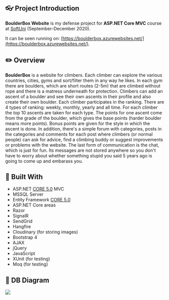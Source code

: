 ## :eyeglasses: Project Introduction

**BoulderBox Website** is my defense project for **ASP.NET Core MVC** course at [SoftUni](https://softuni.bg/ "SoftUni") (September-December 2020).

It can be seen running on: [https://boulderbox.azurewebsites.net/](https://boulderbox.azurewebsites.net/).

## :pencil2: Overview

**BoulderBox** is a website for climbers. Each climber can explore the various countries, cities, gyms and sort/filter them in any way he likes.
In each gym there are boulders, which are short routes (2-5m) that are climbed without rope and there is a matress underneath for protection.
Climbers can add an ascent of a boulder and see their own ascents in their profile and also create their own boulder. Each climber participates in the ranking. 
There are 4 types of ranking: weekly, monthly, yearly and all time. For each climber the top 10 ascents are taken for each type. 
The points for one ascent come from the grade of the boulder, which gives the base points (harder boulder means more points). 
Bonus points are given for the style in which the ascent is done. 
In addition, there's a simple forum with categories, posts in the categories and comments for each post where climbers (or normal people) can
ask for advice, find a climbing buddy or suggest improvements or problems with the website.
The last form of communication is the chat, which is just for fun. Its messages are not stored anywhere so you don't have to worry about whether
something stupid you said 5 years ago is going to come up and embarass you.

## :hammer: Built With
- ASP.NET [CORE 5.0](https://docs.microsoft.com/en-us/aspnet/core/mvc/overview?view=aspnetcore-5.0) MVC
- MSSQL Server
- Entity Framework [CORE 5.0](https://docs.microsoft.com/en-us/ef/core/)
- ASP.NET Core areas
- Razor
- SignalR
- SendGrid
- Hangfire
- Cloudinary (for storing images)
- Bootstrap 4
- AJAX
- jQuery
- JavaScript
- XUnit (for testing)
- Moq (for testing)

## :wrench: DB Diagram
![](https://res.cloudinary.com/boulderbox/image/upload/v1608549504/DatabaseDiagram_fumqsq.jpg)
